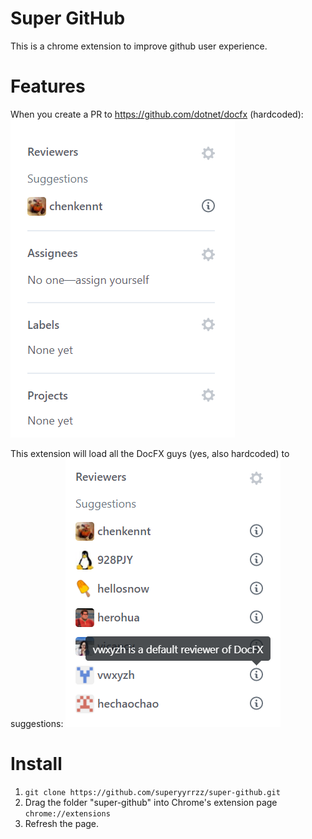 # Super GitHub
This is a chrome extension to improve github user experience.

# Features
When you create a PR to https://github.com/dotnet/docfx (hardcoded):
![](resources/reviewers-before.png)

This extension will load all the DocFX guys (yes, also hardcoded) to suggestions:
![](resources/reviewers-after.png)

# Install
1. `git clone https://github.com/superyyrrzz/super-github.git`
2. Drag the folder "super-github" into Chrome's extension page `chrome://extensions`
3. Refresh the page.